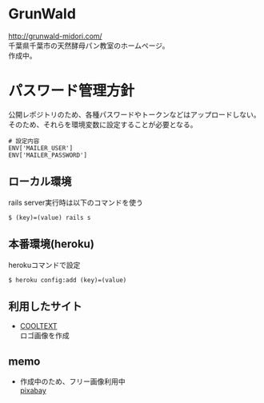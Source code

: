 # GrunWald
http://grunwald-midori.com/  
千葉県千葉市の天然酵母パン教室のホームページ。  
作成中。  

# パスワード管理方針
公開レポジトリのため、各種パスワードやトークンなどはアップロードしない。  
そのため、それらを環境変数に設定することが必要となる。  
```
# 設定内容
ENV['MAILER_USER']
ENV['MAILER_PASSWORD']
```

## ローカル環境
rails server実行時は以下のコマンドを使う  

```
$ (key)=(value) rails s
```

## 本番環境(heroku)
herokuコマンドで設定  

```
$ heroku config:add (key)=(value)
```

## 利用したサイト
* [COOLTEXT](http://cooltext.com/)  
ロゴ画像を作成  

## memo
* 作成中のため、フリー画像利用中  
[pixabay](https://pixabay.com/)  
